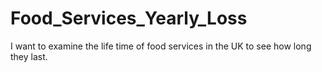 # Food_Services_Yearly_Loss
I want to examine the life time of food services in the UK to see how long they last. 
